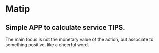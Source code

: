# Matip
## Simple APP to calculate service TIPS.

The main focus is not the monetary value of the action, but associate to something positive, like a cheerful word.
